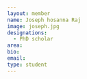 ```yaml
---
layout: member
name: Joseph hosanna Raj
image: joseph.jpg
designations: 
  - PhD scholar
area:
bio:
email:
type: student
---
```

